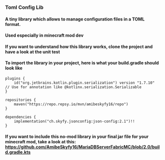 ### Toml Config Lib


#### A tiny library which allows to manage configuration files in a TOML format.

#### Used especially in minecraft mod dev

#### If you want to understand how this library works, clone the project and have a look at the unit test

#### To import the library in your project, here is what your build.gradle should look like

```
plugins {
    id("org.jetbrains.kotlin.plugin.serialization") version "1.7.10" // Use for annotation like @kotlinx.serialization.Serializable
}

repositories {
    maven("https://repo.repsy.io/mvn/amibeskyfy16/repo")
}

dependencies {
    implementation("ch.skyfy.jsonconfig:json-config:2.1")!!
}
```

#### If you want to include this no-mod library in your final jar file for your minecraft mod, take a look at this: https://github.com/AmibeSkyfy16/MariaDBServerFabricMC/blob/2.0/build.gradle.kts

